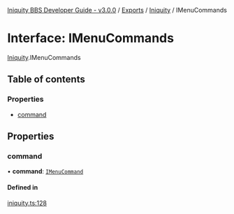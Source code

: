 [Iniquity BBS Developer Guide - v3.0.0](../README.md) / [Exports](../modules.md) / [Iniquity](../modules/Iniquity.md) / IMenuCommands

# Interface: IMenuCommands

[Iniquity](../modules/Iniquity.md).IMenuCommands

## Table of contents

### Properties

- [command](Iniquity.IMenuCommands.md#command)

## Properties

### command

• **command**: [`IMenuCommand`](Iniquity.IMenuCommand.md)

#### Defined in

[iniquity.ts:128](https://github.com/iniquitybbs/iniquity/blob/25a281e/packages/core/src/iniquity.ts#L128)
